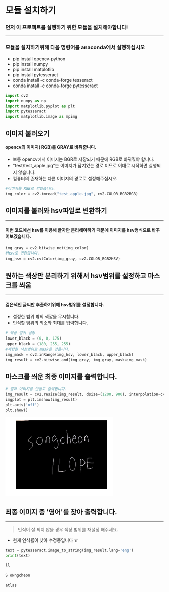 # 모듈 설치하기
### 먼저 이 프로젝트를 실행하기 위한 모듈을 설치해야합니다!
___
### 모듈을 설치하기위해 다음 명령어를 anaconda에서 실행하십시오
- pip install opencv-python
- pip install numpy
- pip install matplotlib
- pip install pytesseract
- conda install -c conda-forge tesseract
- conda install -c conda-forge pytesseract
```python
import cv2
import numpy as np
import matplotlib.pyplot as plt
import pytesseract
import matplotlib.image as mpimg
```
## 이미지 불러오기
#### opencv의 이미지( RGB)를 GRAY로 바꿔줍니다.
- 보통 opencv에서 이미지는 BGR로 저장되기 때문에 RGB로 바꿔줘야 합니다.
- "test/test_apple.jpg"는 이미지가 담겨있는 경로 이므로 이대로 시작하면 실행되지 않습니다.
- 컴퓨터의 존재하는 다른 이미지의 경로로 설정해주십시오.
```python
#이미지를 RGB로 받았습니다.
img_color = cv2.imread("test_apple.jpg", cv2.COLOR_BGR2RGB)
```
## 이미지를 불러와 hsv파일로 변환하기
___
#### 이번 코드에선 hsv를 이용해 글자만 분리해야하기 때문에 이미지를 hsv형식으로 바꾸어보겠습니다.
```python
img_gray = cv2.bitwise_not(img_color)
#hsv로 변환합니다.
img_hsv = cv2.cvtColor(img_gray, cv2.COLOR_BGR2HSV)
```
## 원하는 색상만 분리하기 위해서 hsv범위를 설정하고 마스크를 씌움
---
#### 검은색인 글씨만 추출하기위해 hsv범위를 설정합니다.
- 설정한 범위 밖의 색깔을 무시합니다.
- 인식할 범위의 최소와 최대를 입력합니다.
```python
# 색상 범위 설정
lower_black = (0, 0, 175)
upper_black = (180, 255, 255)
#제한한 색상범위로 mask를 만듦니다.
img_mask = cv2.inRange(img_hsv, lower_black, upper_black)
img_result = cv2.bitwise_and(img_gray, img_gray, mask=img_mask)
```
## 마스크를 씌운 최종 이미지를 출력합니다.
```python
# 결과 이미지를 만들고 출력합니다.
img_result = cv2.resize(img_result, dsize=(1200, 900), interpolation=cv2.INTER_LINEAR)
imgplot = plt.imshow(img_result)
plt.axis('off')
plt.show()
```
![png](output_9_0.png)
## 최종 이미지 중 '영어'를 찾아 출력합니다.
---
> 인식이 잘 되지 않을 경우 색상 범위를 재설정 해주세요.
- 현재 인식률이 낮아 수정중입니다 ㅠ
```python
text = pytesseract.image_to_string(img_result,lang='eng')
print(text)
```
    ll
    
    S oNngcheon
    
    atlas
    


